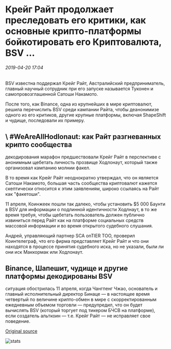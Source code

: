 # Крейг Райт продолжает преследовать его критики, как основные крипто-платформы бойкотировать его Криптовалюта, BSV ...

###### 2019-04-20 17:04

BSV известна поддержал Крейг Райт, Австралийский предприниматель, главный научный сотрудник при его запуске называется Туконен и самопровозглашенной Сатоши Накамото.

После того, как Binance, одна из крупнейших в мире криптовалют, решила перечислить BSV среди кампании Райта, чтобы деанонимизе одного из его критиков, другие крупные платформы, включая ShapeShift и чудище, последовали их примеру.

## \ #WeAreAllHodlonaut: как Райт разгневанных крипто сообщества

декодирования марафон предшествовали Крейг Райт в перспективе с анонимным щебетать личность прозвище Ходлонаут, который также организовал кампанию молнии факел.

В то время как Крейг Райт неоднократно утверждал, что он является Сатоши Накамото, большая часть сообщества криптовалют кажется скептически относится к этим заявлениям, широко ссылаясь на Райт как "факетоши".

11 апреля, Коинжеек пошли так далеко, чтобы установить $5 000 Баунти в BSV для информации о подлинной идентичности Ходлнаут, в то же время требуя, чтобы щебетать пользователь должен публично извиниться перед Райт как на платформе социальных средств массовой информации и во время открытого судебного слушания.

Андрей, управляющий партнер SCA onTIER ТОО, проверил Коинтелеграф, что его фирма представляет Крейг Райт и что они находятся в процессе принятия судебного иска, но не указали, были ли они иск Маккормак или Ходлонаут.

## Binance, Шапешит, чудище и другие платформы декодированы BSV

ситуация обострилась 11 апреля, когда Чангпенг Чжао, основатель и главный исполнительный директор Бинаце — в настоящее время четвертый по величине крипто-обмен в мире с скорректированным ежедневным объемом торговли — предупредил, что он будет вычислять BSV (который торгует под тикером БЧСВ на платформе), если создатель альткоин — т.е. Крейг Райт — не исправляет свое поведение.

[Original source](https://cointelegraph.com/news/craig-wright-continues-to-chase-his-critics-as-major-crypto-platforms-boycott-his-cryptocurrency-bsv)

![stats](https://c.statcounter.com/11760860/0/a89fa40b/1/ "stats")